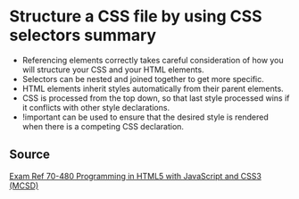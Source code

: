 # Structure a CSS file by using CSS selectors summary

- Referencing elements correctly takes careful consideration of how you will structure your CSS and your HTML elements.
- Selectors can be nested and joined together to get more specific.
- HTML elements inherit styles automatically from their parent elements.
- CSS is processed from the top down, so that last style processed wins if it conflicts with other style declarations.
- !important can be used to ensure that the desired style is rendered when there is a competing CSS declaration.

## Source

[Exam Ref 70-480 Programming in HTML5 with JavaScript and CSS3 (MCSD)](https://www.microsoft.com/en-us/p/exam-ref-70-480-programming-in-html5-with-javascript-and-css3-mcsd/fgqpf3h0qll7?activetab=pivot%3aoverviewtab)
